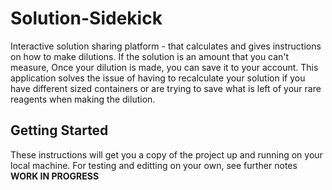 # Solution-Sidekick

Interactive solution sharing platform - that calculates and gives instructions on how to make dilutions. If the solution is an amount that you can't measure, Once your dilution is made, you can save it to your account. This application solves the issue of having to recalculate your solution if you have different sized containers or are trying to save what is left of your rare reagents when making the dilution.

## Getting Started

These instructions will get you a copy of the project up and running on your local machine. For testing and editting on your own, see further notes
**WORK IN PROGRESS**

<!-- ### Prerequisites


### Installing

Download the project  -->

